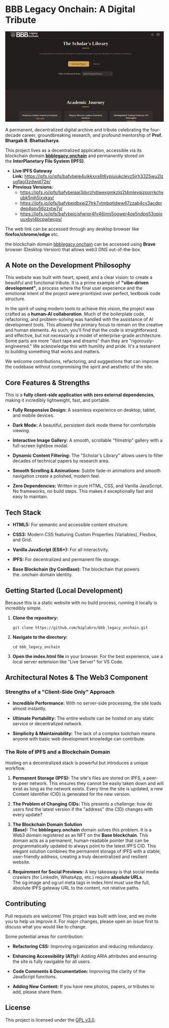 # BBB Legacy Onchain: A Digital Tribute

![alt text](./site.png)



A permanent, decentralized digital archive and tribute celebrating the four-decade career, groundbreaking research, and profound mentorship of **Prof. Bhargab B. Bhattacharya**.

This project lives as a decentralized application, accessible via its blockchain domain **[bbblegacy.onchain](https://www.google.com/url?sa=E&q=https%3A%2F%2Fbbblegacy.onchain)** and permanently stored on the **InterPlanetary File System (IPFS)**.

- **Live IPFS Gateway Link:** https://ipfs.io/ipfs/bafybeie4uikkxxx6t6ypiuiukclevz5jrh3325wu2lzugfaol3zdwqt72e/
- **Previous Versions:**
  - https://ipfs.io/ipfs/bafybeiaaj3dvrzhdjwexgmkzlq2t4mlevqjzporrkchvubk5nih5ixxkay/
  - https://ipfs.io/ipfs/bafybeidbxei27trk7vtmbqtldww67zzab4cv3acdprdep4spv56zzxtw7y/
  - https://ipfs.io/ipfs/bafybeicisfwrpr4fv46jms5ogwer4oe5ndpg53opixuuxbyl4bcpwlwcpy/

The web link can be accessed through any desktop browser like **firefox/chrome/edge** etc.

the blockchain domain [bbblegacy.onchain](bbblegacy.onchain) can be accessed using **Brave** browser (Desktop Version) that allows web3 DNS out-of-the-box. 

## A Note on the Development Philosophy

This website was built with heart, speed, and a clear vision: to create a beautiful and functional tribute. It is a prime example of **"vibe-driven development"**, a process where the final user experience and the emotional intent of the project were prioritized over perfect, textbook code structure. 

In the spirit of using modern tools to achieve this vision, the project was crafted as a **human-AI collaboration**. Much of the boilerplate code, refactoring, and problem-solving was handled with the assistance of AI development tools. This allowed the primary focus to remain on the creative and human elements. As such, you'll find that the code is straightforward and effective, but not necessarily a model of enterprise-grade architecture. Some parts are more "duct tape and dreams" than they are "rigorously-engineered." We acknowledge this with humility and pride. It's a testament to building something that works and matters. 

We welcome contributions, refactoring, and suggestions that can improve the codebase without compromising the spirit and aesthetic of the site.

## Core Features & Strengths

This is a **fully client-side application with zero external dependencies**, making it incredibly lightweight, fast, and portable.

- **Fully Responsive Design:** A seamless experience on desktop, tablet, and mobile devices.

- **Dark Mode:** A beautiful, persistent dark mode theme for comfortable viewing.

- **Interactive Image Gallery:** A smooth, scrollable "filmstrip" gallery with a full-screen lightbox modal.

- **Dynamic Content Filtering:** The "Scholar's Library" allows users to filter decades of technical papers by research area.

- **Smooth Scrolling & Animations:** Subtle fade-in animations and smooth navigation create a polished, modern feel.

- **Zero Dependencies:** Written in pure HTML, CSS, and Vanilla JavaScript. No frameworks, no build steps. This makes it exceptionally fast and easy to maintain.

## Tech Stack

- **HTML5:** For semantic and accessible content structure.

- **CSS3:** Modern CSS featuring Custom Properties (Variables), Flexbox, and Grid.

- **Vanilla JavaScript (ES6+):** For all interactivity.

- **IPFS:** For decentralized and permanent file storage.

- **Base Blockchain (by CoinBase):** The blockchain that powers the .onchain domain identity.

## Getting Started (Local Development)

Because this is a static website with no build process, running it locally is incredibly simple.

1. **Clone the repository:**
   
   ```
   git clone https://github.com/biplabro/bbb_legacy_onchain.git
   ```

2. **Navigate to the directory:**
   
   ```
   cd bbb_legacy_onchain
   ```

3. **Open the index.html file** in your browser. For the best experience, use a local server extension like "Live Server" for VS Code.

## Architectural Notes & The Web3 Component

### Strengths of a "Client-Side Only" Approach

- **Incredible Performance:** With no server-side processing, the site loads almost instantly.

- **Ultimate Portability:** The entire website can be hosted on any static service or decentralized network.

- **Simplicity & Maintainability:** The lack of a complex toolchain means anyone with basic web development knowledge can contribute.

### The Role of IPFS and a Blockchain Domain

Hosting on a decentralized stack is powerful but introduces a unique workflow.

1. **Permanent Storage (IPFS):** The site's files are stored on IPFS, a peer-to-peer network. This ensures they cannot be easily taken down and will exist as long as the network exists. Every time the site is updated, a new Content Identifier (CID) is generated for the new version.

2. **The Problem of Changing CIDs:** This presents a challenge: how do users find the latest version if the "address" (the CID) changes with every update?

3. **The Blockchain Domain Solution (Base):** The **bbblegacy.onchain** domain solves this problem. It is a Web3 domain registered as an NFT on the **Base blockchain**. This domain acts as a permanent, human-readable pointer that can be programmatically updated to always point to the latest IPFS CID. This elegant solution combines the permanent storage of IPFS with a stable, user-friendly address, creating a truly decentralized and resilient website.

4. **Requirement for Social Previews:** A key takeaway is that social media crawlers (for LinkedIn, WhatsApp, etc.) require **absolute URLs**. The og:image and og:url meta tags in index.html must use the full, absolute IPFS gateway URL to the content, not relative paths.

## Contributing

Pull requests are welcome! This project was built with love, and we invite you to help us improve it. For major changes, please open an issue first to discuss what you would like to change.

Some potential areas for contribution:

- **Refactoring CSS:** Improving organization and reducing redundancy.

- **Enhancing Accessibility (A11y):** Adding ARIA attributes and ensuring the site is fully navigable for all users.

- **Code Comments & Documentation:** Improving the clarity of the JavaScript functions.

- **Adding New Content:** If you have new photos, papers, or tributes to add, please share them.

## License

This project is licensed under the [GPL v3.0](https://github.com/biplabro/bbb_legacy_onchain/blob/main/LICENSE).
